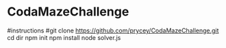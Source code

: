 # CodaMazeChallenge
#instructions
#git clone https://github.com/prycey/CodaMazeChallenge.git
cd dir
npm init
npm install
node solver.js
